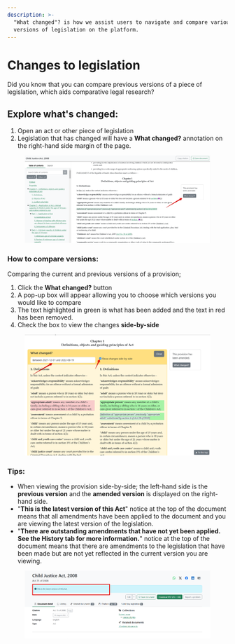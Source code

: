```yaml
---
description: >-
  "What changed"? is how we assist users to navigate and compare various
  versions of legislation on the platform.
---
```


# Changes to legislation

Did you know that you can compare previous versions of a piece of legislation, which aids comparative legal research?&#x20;

## Explore what's changed:

1. Open an act or other piece of legislation
2. Legislation that has changed will have a **What changed?** annotation on the right-hand side margin of the page.

<figure><img src="../.gitbook/assets/legislation 1.png" alt=""><figcaption></figcaption></figure>

### How to compare versions:

Comparing the current and previous versions of a provision;

1. Click the **What changed?** button
2. A pop-up box will appear allowing you to choose which versions you would like to compare&#x20;
3. The text highlighted in green is what has been added and the text in red has been removed.
4. Check the box to view the changes **side-by-side**

<figure><img src="../.gitbook/assets/legislation 2.png" alt=""><figcaption></figcaption></figure>

### Tips:

* When viewing the provision side-by-side; the left-hand side is the **previous version** and the **amended version** is displayed on the right-hand side.
* "**This is the latest version of this Act**" notice at the top of the document means that all amendments have been applied to the document and you are viewing the latest version of the legislation.
* "**There are outstanding amendments that have not yet been applied. See the History tab for more information.**" notice at the top of the document means that there are amendments to the legislation that have been made but are not yet reflected in the current version you are viewing.

<figure><img src="../.gitbook/assets/legislation 3.png" alt=""><figcaption></figcaption></figure>

